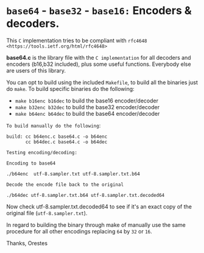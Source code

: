 # ``base64`` - ``base32`` - ``base16:`` Encoders & decoders.

This ``C`` implementation tries to be compliant with ``rfc4648 <https://tools.ietf.org/html/rfc4648>``

**base64.c** is the library file with the ``C implementation`` for all decoders and encoders (b16,b32 included), plus some useful functions. Everybody else are users of this library.



You can opt to build using the included ``Makefile``, to build all the binaries just do ``make``. To build specific binaries do the following:

 - ``make b16enc b16dec`` to build the base16 encoder/decoder
 - ``make b32enc b32dec`` to build the base32 encoder/decoder
 - ``make b64enc b64dec`` to build the base64 encoder/decoder


``To build manually do the following``:

    build: cc b64enc.c base64.c -o b64enc
           cc b64dec.c base64.c -o b64dec

``Testing encoding/decoding:``

``Encoding to base64``

    ./b64enc  utf-8.sampler.txt utf-8.sampler.txt.b64

``Decode the encode file back to the original``

    ./b64dec utf-8.sampler.txt.b64 utf-8.sampler.txt.decoded64


Now check utf-8.sampler.txt.decoded64 to see if it's an exact copy of the original
file (``utf-8.sampler.txt``).


In regard to building the binary through make of manually use the same  procedure for all other encodings replacing ``64`` by ``32`` or ``16``.



Thanks,
Orestes

